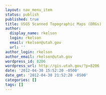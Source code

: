 ```yaml
---
layout: nav_menu_item
status: publish
published: true
title: USGS Scanned Topographic Maps (DRGs)
author:
  display_name: rkelson
  login: rkelson
  email: rkelson@utah.gov
  url: ''
author_login: rkelson
author_email: rkelson@utah.gov
wordpress_id: 8206
wordpress_url: http://gis.utah.gov/?p=8206
date: '2012-04-30 15:52:20 -0500'
date_gmt: '2012-04-30 21:52:20 -0500'
categories: []
tags: []
---
```



